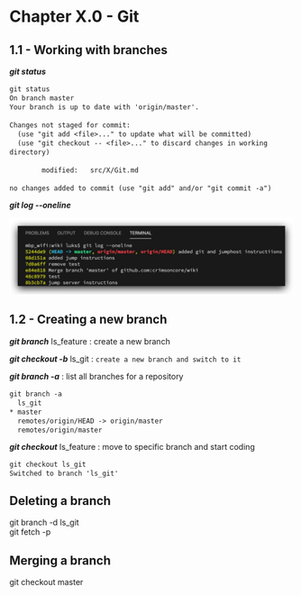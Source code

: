 #   Chapter X.0 - Git

**1.1 - Working with branches**
----

***git status***

```code
git status
On branch master
Your branch is up to date with 'origin/master'.

Changes not staged for commit:
  (use "git add <file>..." to update what will be committed)
  (use "git checkout -- <file>..." to discard changes in working directory)

        modified:   src/X/Git.md

no changes added to commit (use "git add" and/or "git commit -a")
```

***git log --oneline***

![Screenshot command](./assets/08-gitlog.jpg)

**1.2 - Creating a new branch**
----

***git branch*** ls_feature : create a new branch

***git checkout -b*** ls_git : `create a new branch and switch to it`

***git branch -a*** : list all branches for a repository

```code
git branch -a
  ls_git
* master
  remotes/origin/HEAD -> origin/master
  remotes/origin/master
```

***git checkout*** ls_feature : move to specific branch and start coding

```code
git checkout ls_git
Switched to branch 'ls_git'
```

**Deleting a branch**
---

git branch -d ls_git  
git fetch -p

**Merging a branch**
----

git checkout master

